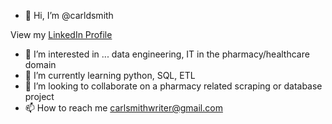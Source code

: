 - 👋 Hi, I’m @carldsmith

View my [LinkedIn Profile](www.linkedin.com/in/carl-smith-0896b2a3)

- 👀 I’m interested in ... data engineering, IT in the pharmacy/healthcare domain
- 🌱 I’m currently learning python, SQL, ETL
- 💞️ I’m looking to collaborate on a pharmacy related scraping or database project
- 📫 How to reach me carlsmithwriter@gmail.com 

<!---
carldsmith/carldsmith is a ✨ special ✨ repository because its `README.md` (this file) appears on your GitHub profile.
You can click the Preview link to take a look at your changes.
--->
